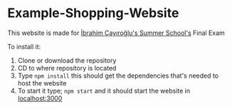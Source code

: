 # Example-Shopping-Website

This website is made for [İbrahim Çayıroğlu's Summer School's](https://ibrahimcayiroglu.com/) Final Exam

To install it:
1. Clone or download the repository
2. CD to where repository is located
3. Type `npm install` this should get the dependencies that's needed to host the website
4. To start it type; `npm start` and it should start the website in [localhost:3000 ](http://localhost:3000)
